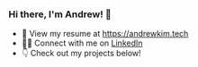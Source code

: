 ### Hi there, I'm Andrew! 👋

- 📄 View my resume at https://andrewkim.tech
- 🧑‍💻 Connect with me on [LinkedIn](https://linkedin.com/in/ahkim3)
- 👇 Check out my projects below!

<!--
**ahkim3/ahkim3** is a ✨ _special_ ✨ repository because its `README.md` (this file) appears on your GitHub profile.

Here are some ideas to get you started:

- 🔭 I’m currently working on ...
- 🌱 I’m currently learning ...
- 👯 I’m looking to collaborate on ...
- 🤔 I’m looking for help with ...
- 💬 Ask me about ...
- 📫 How to reach me: ...
- 😄 Pronouns: ...
- ⚡ Fun fact: ...
-->
